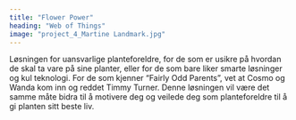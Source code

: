 ```yaml
---
title: "Flower Power"
heading: "Web of Things"
image: "project_4_Martine Landmark.jpg"
---
```


Løsningen for uansvarlige planteforeldre, for de som er usikre på hvordan de skal ta vare på sine planter, eller for de som bare liker smarte løsninger og kul teknologi. For de som kjenner “Fairly Odd Parents”, vet at Cosmo og Wanda kom inn og reddet Timmy Turner. Denne løsningen vil være det samme måte bidra til å motivere deg og veilede deg som planteforeldre til å gi planten sitt beste liv.
